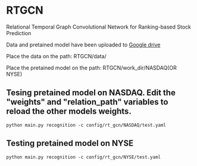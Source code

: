 # RTGCN
Relational Temporal Graph Convolutional Network for Ranking-based Stock Prediction

Data and pretained model have been uploaded to [Google drive](https://drive.google.com/drive/folders/1UaQM_KLf7hG2IJUN-niqICMwfr3jb_Ci?usp=sharing)

Place the data on the path: RTGCN/data/

Place the pretained model on the path: RTGCN/work_dir/NASDAQ(OR NYSE)

Tesing pretained model on NASDAQ. Edit the "weights" and "relation_path" variables to reload the other models weights.
--------
    python main.py recognition -c config/rt_gcn/NASDAQ/test.yaml
Testing pretained model on NYSE
--------
    python main.py recognition -c config/rt_gcn/NYSE/test.yaml
